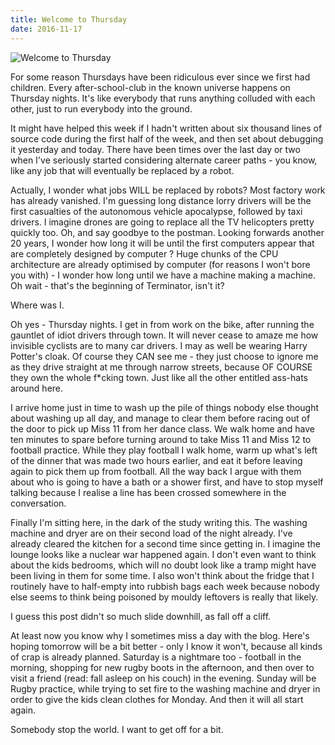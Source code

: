 ```yaml
---
title: Welcome to Thursday
date: 2016-11-17
---
```


![Welcome to Thursday](https://source.unsplash.com/y7GlIdTUOvo/1600x900)

For some reason Thursdays have been ridiculous ever since we first had children. Every after-school-club in the known universe happens on Thursday nights. It's like everybody that runs anything colluded with each other, just to run everybody into the ground.

It might have helped this week if I hadn't written about six thousand lines of source code during the first half of the week, and then set about debugging it yesterday and today. There have been times over the last day or two when I've seriously started considering alternate career paths - you know, like any job that will eventually be replaced by a robot.

Actually, I wonder what jobs WILL be replaced by robots? Most factory work has already vanished. I'm guessing long distance lorry drivers will be the first casualties of the autonomous vehicle apocalypse, followed by taxi drivers. I imagine drones are going to replace all the TV helicopters pretty quickly too. Oh, and say goodbye to the postman. Looking forwards another 20 years, I wonder how long it will be until the first computers appear that are completely designed by computer ? Huge chunks of the CPU architecture are already optimised by computer (for reasons I won't bore you with) - I wonder how long until we have a machine making a machine. Oh wait - that's the beginning of Terminator, isn't it?

Where was I.

Oh yes - Thursday nights. I get in from work on the bike, after running the gauntlet of idiot drivers through town. It will never cease to amaze me how invisible cyclists are to many car drivers. I may as well be wearing Harry Potter's cloak. Of course they CAN see me - they just choose to ignore me as they drive straight at me through narrow streets, because OF COURSE they own the whole f*cking town. Just like all the other entitled ass-hats around here.

I arrive home just in time to wash up the pile of things nobody else thought about washing up all day, and manage to clear them before racing out of the door to pick up Miss 11 from her dance class. We walk home and have ten minutes to spare before turning around to take Miss 11 and Miss 12 to football practice. While they play football I walk home, warm up what's left of the dinner that was made two hours earlier, and eat it before leaving again to pick them up from football. All the way back I argue with them about who is going to have a bath or a shower first, and have to stop myself talking because I realise a line has been crossed somewhere in the conversation.

Finally I'm sitting here, in the dark of the study writing this. The washing machine and dryer are on their second load of the night already. I've already cleared the kitchen for a second time since getting in. I imagine the lounge looks like a nuclear war happened again. I don't even want to think about the kids bedrooms, which will no doubt look like a tramp might have been living in them for some time. I also won't think about the fridge that I routinely have to half-empty into rubbish bags each week because nobody else seems to think being poisoned by mouldy leftovers is really that likely.

I guess this post didn't so much slide downhill, as fall off a cliff.

At least now you know why I sometimes miss a day with the blog. Here's hoping tomorrow will be a bit better - only I know it won't, because all kinds of crap is already planned. Saturday is a nightmare too - football in the morning, shopping for new rugby boots in the afternoon, and then over to visit a friend (read: fall asleep on his couch) in the evening. Sunday will be Rugby practice, while trying to set fire to the washing machine and dryer in order to give the kids clean clothes for Monday. And then it will all start again.

Somebody stop the world. I want to get off for a bit.